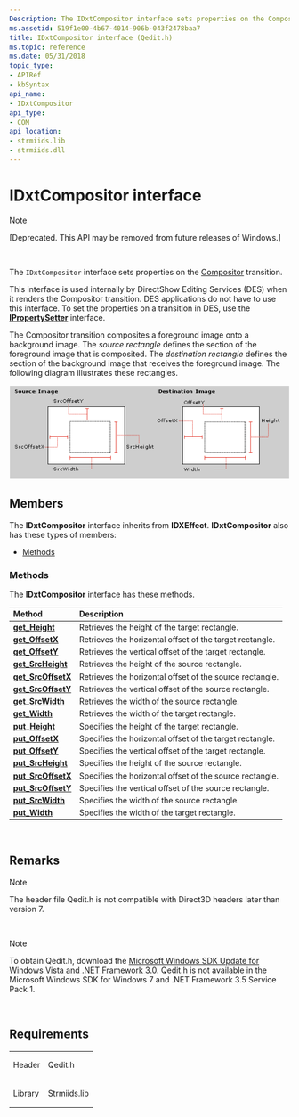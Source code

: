 ```yaml
---
Description: The IDxtCompositor interface sets properties on the Compositor transition.This interface is used internally by DirectShow Editing Services (DES) when it renders the Compositor transition.
ms.assetid: 519f1e00-4b67-4014-906b-043f2478baa7
title: IDxtCompositor interface (Qedit.h)
ms.topic: reference
ms.date: 05/31/2018
topic_type: 
- APIRef
- kbSyntax
api_name: 
- IDxtCompositor
api_type: 
- COM
api_location: 
- strmiids.lib
- strmiids.dll
---
```


# IDxtCompositor interface

> [!Note]  
> \[Deprecated. This API may be removed from future releases of Windows.\]

 

The `IDxtCompositor` interface sets properties on the [Compositor](compositor-transition.md) transition.

This interface is used internally by DirectShow Editing Services (DES) when it renders the Compositor transition. DES applications do not have to use this interface. To set the properties on a transition in DES, use the [**IPropertySetter**](ipropertysetter.md) interface.

The Compositor transition composites a foreground image onto a background image. The *source rectangle* defines the section of the foreground image that is composited. The *destination rectangle* defines the section of the background image that receives the foreground image. The following diagram illustrates these rectangles.

![compositor transition properties](images/compmeasure.png)

## Members

The **IDxtCompositor** interface inherits from **IDXEffect**. **IDxtCompositor** also has these types of members:

-   [Methods](#methods)

### Methods

The **IDxtCompositor** interface has these methods.



| Method                                                   | Description                                                         |
|:---------------------------------------------------------|:--------------------------------------------------------------------|
| [**get\_Height**](idxtcompositor-get-height.md)         | Retrieves the height of the target rectangle.<br/>            |
| [**get\_OffsetX**](idxtcompositor-get-offsetx.md)       | Retrieves the horizontal offset of the target rectangle.<br/> |
| [**get\_OffsetY**](idxtcompositor-get-offsety.md)       | Retrieves the vertical offset of the target rectangle.<br/>   |
| [**get\_SrcHeight**](idxtcompositor-get-srcheight.md)   | Retrieves the height of the source rectangle.<br/>            |
| [**get\_SrcOffsetX**](idxtcompositor-get-srcoffsetx.md) | Retrieves the horizontal offset of the source rectangle.<br/> |
| [**get\_SrcOffsetY**](idxtcompositor-get-srcoffsety.md) | Retrieves the vertical offset of the source rectangle.<br/>   |
| [**get\_SrcWidth**](idxtcompositor-get-srcwidth.md)     | Retrieves the width of the source rectangle.<br/>             |
| [**get\_Width**](idxtcompositor-get-width.md)           | Retrieves the width of the target rectangle.<br/>             |
| [**put\_Height**](idxtcompositor-put-height.md)         | Specifies the height of the target rectangle.<br/>            |
| [**put\_OffsetX**](idxtcompositor-put-offsetx.md)       | Specifies the horizontal offset of the target rectangle.<br/> |
| [**put\_OffsetY**](idxtcompositor-put-offsety.md)       | Specifies the vertical offset of the target rectangle.<br/>   |
| [**put\_SrcHeight**](idxtcompositor-put-srcheight.md)   | Specifies the height of the source rectangle.<br/>            |
| [**put\_SrcOffsetX**](idxtcompositor-put-srcoffsetx.md) | Specifies the horizontal offset of the source rectangle.<br/> |
| [**put\_SrcOffsetY**](idxtcompositor-put-srcoffsety.md) | Specifies the vertical offset of the source rectangle.<br/>   |
| [**put\_SrcWidth**](idxtcompositor-put-srcwidth.md)     | Specifies the width of the source rectangle.<br/>             |
| [**put\_Width**](idxtcompositor-put-width.md)           | Specifies the width of the target rectangle.<br/>             |



 

## Remarks

> [!Note]  
> The header file Qedit.h is not compatible with Direct3D headers later than version 7.

 

> [!Note]  
> To obtain Qedit.h, download the [Microsoft Windows SDK Update for Windows Vista and .NET Framework 3.0](https://msdn.microsoft.com/windowsvista/bb980924.aspx). Qedit.h is not available in the Microsoft Windows SDK for Windows 7 and .NET Framework 3.5 Service Pack 1.

 

## Requirements



|                    |                                                                                         |
|--------------------|-----------------------------------------------------------------------------------------|
| Header<br/>  | <dl> <dt>Qedit.h</dt> </dl>      |
| Library<br/> | <dl> <dt>Strmiids.lib</dt> </dl> |



 

 




